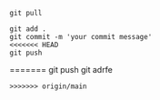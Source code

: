 
```
git pull

git add .
git commit -m 'your commit message'
<<<<<<< HEAD
git push
````
=======
git push 
git adrfe
````
>>>>>>> origin/main
